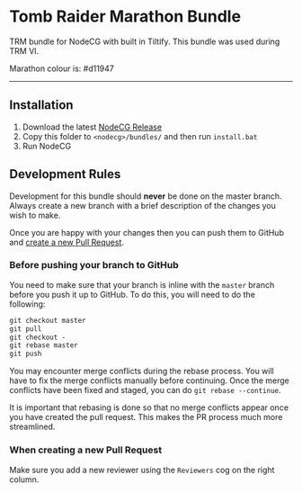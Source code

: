 # Tomb Raider Marathon Bundle

TRM bundle for NodeCG with built in Tiltify. This bundle was used during TRM VI.

Marathon colour is: #d11947

---

## Installation

1. Download the latest [NodeCG Release](https://github.com/nodecg/nodecg/releases)
2. Copy this folder to `<nodecg>/bundles/` and then run `install.bat`
3. Run NodeCG

## Development Rules

Development for this bundle should **never** be done on the master branch. Always create a new branch with a brief description of the changes you wish to make.

Once you are happy with your changes then you can push them to GitHub and [create a new Pull Request](https://github.com/Forceh91/trm-v/pulls).

### Before pushing your branch to GitHub

You need to make sure that your branch is inline with the `master` branch before you push it up to GitHub. To do this, you will need to do the following:

```cmd
git checkout master
git pull
git checkout -
git rebase master
git push
```

You may encounter merge conflicts during the rebase process. You will have to fix the merge conflicts manually before continuing. Once the merge conflicts have been fixed and staged, you can do `git rebase --continue`.

It is important that rebasing is done so that no merge conflicts appear once you have created the pull request. This makes the PR process much more streamlined.

### When creating a new Pull Request

Make sure you add a new reviewer using the `Reviewers` cog on the right column.
